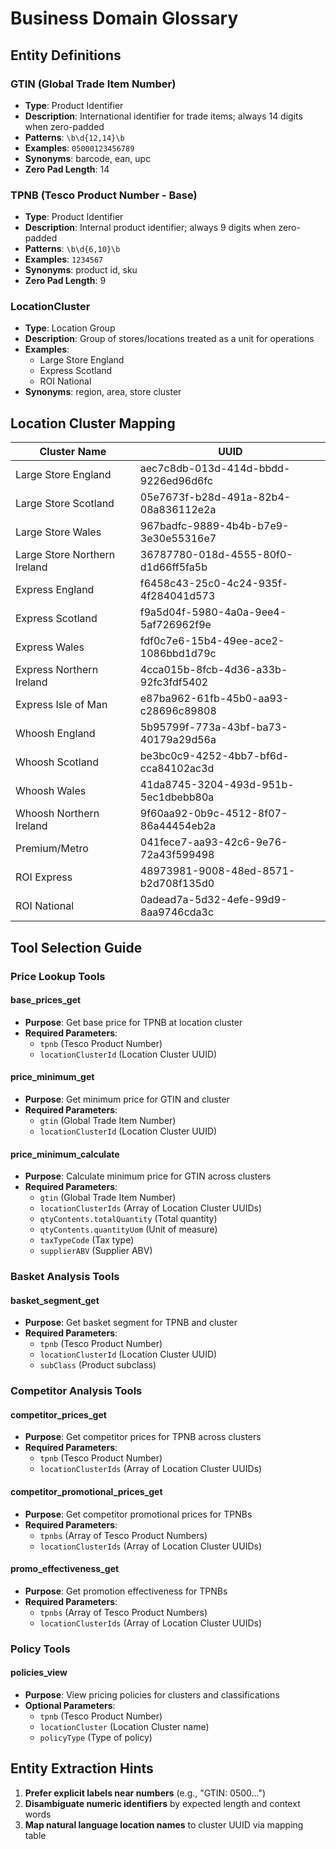 # Business Domain Glossary

## Entity Definitions

### GTIN (Global Trade Item Number)
- **Type**: Product Identifier
- **Description**: International identifier for trade items; always 14 digits when zero-padded
- **Patterns**: `\b\d{12,14}\b`
- **Examples**: `05000123456789`
- **Synonyms**: barcode, ean, upc
- **Zero Pad Length**: 14

### TPNB (Tesco Product Number - Base)
- **Type**: Product Identifier
- **Description**: Internal product identifier; always 9 digits when zero-padded
- **Patterns**: `\b\d{6,10}\b`
- **Examples**: `1234567`
- **Synonyms**: product id, sku
- **Zero Pad Length**: 9

### LocationCluster
- **Type**: Location Group
- **Description**: Group of stores/locations treated as a unit for operations
- **Examples**: 
  - Large Store England
  - Express Scotland
  - ROI National
- **Synonyms**: region, area, store cluster

## Location Cluster Mapping

| Cluster Name | UUID |
|-------------|------|
| Large Store England | aec7c8db-013d-414d-bbdd-9226ed96d6fc |
| Large Store Scotland | 05e7673f-b28d-491a-82b4-08a836112e2a |
| Large Store Wales | 967badfc-9889-4b4b-b7e9-3e30e55316e7 |
| Large Store Northern Ireland | 36787780-018d-4555-80f0-d1d66ff5fa5b |
| Express England | f6458c43-25c0-4c24-935f-4f284041d573 |
| Express Scotland | f9a5d04f-5980-4a0a-9ee4-5af726962f9e |
| Express Wales | fdf0c7e6-15b4-49ee-ace2-1086bbd1d79c |
| Express Northern Ireland | 4cca015b-8fcb-4d36-a33b-92fc3fdf5402 |
| Express Isle of Man | e87ba962-61fb-45b0-aa93-c28696c89808 |
| Whoosh England | 5b95799f-773a-43bf-ba73-40179a29d56a |
| Whoosh Scotland | be3bc0c9-4252-4bb7-bf6d-cca84102ac3d |
| Whoosh Wales | 41da8745-3204-493d-951b-5ec1dbebb80a |
| Whoosh Northern Ireland | 9f60aa92-0b9c-4512-8f07-86a44454eb2a |
| Premium/Metro | 041fece7-aa93-42c6-9e76-72a43f599498 |
| ROI Express | 48973981-9008-48ed-8571-b2d708f135d0 |
| ROI National | 0adead7a-5d32-4efe-99d9-8aa9746cda3c |

## Tool Selection Guide

### Price Lookup Tools

#### base_prices_get
- **Purpose**: Get base price for TPNB at location cluster
- **Required Parameters**: 
  - `tpnb` (Tesco Product Number)
  - `locationClusterId` (Location Cluster UUID)

#### price_minimum_get
- **Purpose**: Get minimum price for GTIN and cluster
- **Required Parameters**: 
  - `gtin` (Global Trade Item Number)
  - `locationClusterId` (Location Cluster UUID)

#### price_minimum_calculate
- **Purpose**: Calculate minimum price for GTIN across clusters
- **Required Parameters**: 
  - `gtin` (Global Trade Item Number)
  - `locationClusterIds` (Array of Location Cluster UUIDs)
  - `qtyContents.totalQuantity` (Total quantity)
  - `qtyContents.quantityUom` (Unit of measure)
  - `taxTypeCode` (Tax type)
  - `supplierABV` (Supplier ABV)

### Basket Analysis Tools

#### basket_segment_get
- **Purpose**: Get basket segment for TPNB and cluster
- **Required Parameters**: 
  - `tpnb` (Tesco Product Number)
  - `locationClusterId` (Location Cluster UUID)
  - `subClass` (Product subclass)

### Competitor Analysis Tools

#### competitor_prices_get
- **Purpose**: Get competitor prices for TPNB across clusters
- **Required Parameters**: 
  - `tpnb` (Tesco Product Number)
  - `locationClusterIds` (Array of Location Cluster UUIDs)

#### competitor_promotional_prices_get
- **Purpose**: Get competitor promotional prices for TPNBs
- **Required Parameters**: 
  - `tpnbs` (Array of Tesco Product Numbers)
  - `locationClusterIds` (Array of Location Cluster UUIDs)

#### promo_effectiveness_get
- **Purpose**: Get promotion effectiveness for TPNBs
- **Required Parameters**: 
  - `tpnbs` (Array of Tesco Product Numbers)
  - `locationClusterIds` (Array of Location Cluster UUIDs)

### Policy Tools

#### policies_view
- **Purpose**: View pricing policies for clusters and classifications
- **Optional Parameters**: 
  - `tpnb` (Tesco Product Number)
  - `locationCluster` (Location Cluster name)
  - `policyType` (Type of policy)

## Entity Extraction Hints

1. **Prefer explicit labels near numbers** (e.g., "GTIN: 0500…")
2. **Disambiguate numeric identifiers** by expected length and context words
3. **Map natural language location names** to cluster UUID via mapping table

